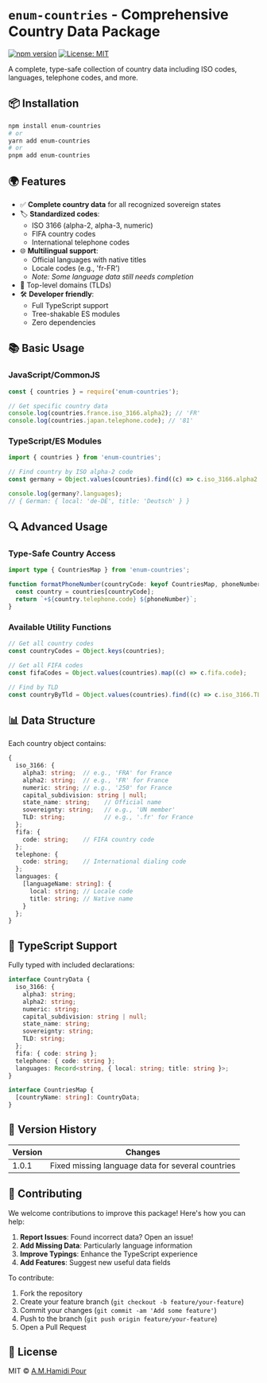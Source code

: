 # `enum-countries` - Comprehensive Country Data Package

[![npm version](https://img.shields.io/npm/v/enum-countries.svg)](https://www.npmjs.com/package/enum-countries)
[![License: MIT](https://img.shields.io/badge/License-MIT-yellow.svg)](https://opensource.org/licenses/MIT)

A complete, type-safe collection of country data including ISO codes, languages, telephone codes, and more.

## 📦 Installation

```bash
npm install enum-countries
# or
yarn add enum-countries
# or
pnpm add enum-countries
```

## 🌍 Features

- ✅ **Complete country data** for all recognized sovereign states
- 🏷 **Standardized codes**:
  - ISO 3166 (alpha-2, alpha-3, numeric)
  - FIFA country codes
  - International telephone codes
- 🌐 **Multilingual support**:
  - Official languages with native titles
  - Locale codes (e.g., 'fr-FR')
  - _Note: Some language data still needs completion_
- 🔗 Top-level domains (TLDs)
- 🛠 **Developer friendly**:
  - Full TypeScript support
  - Tree-shakable ES modules
  - Zero dependencies

## 📚 Basic Usage

### JavaScript/CommonJS

```javascript
const { countries } = require('enum-countries');

// Get specific country data
console.log(countries.france.iso_3166.alpha2); // 'FR'
console.log(countries.japan.telephone.code); // '81'
```

### TypeScript/ES Modules

```typescript
import { countries } from 'enum-countries';

// Find country by ISO alpha-2 code
const germany = Object.values(countries).find((c) => c.iso_3166.alpha2 === 'DE');

console.log(germany?.languages);
// { German: { local: 'de-DE', title: 'Deutsch' } }
```

## 🔍 Advanced Usage

### Type-Safe Country Access

```typescript
import type { CountriesMap } from 'enum-countries';

function formatPhoneNumber(countryCode: keyof CountriesMap, phoneNumber: string): string {
  const country = countries[countryCode];
  return `+${country.telephone.code} ${phoneNumber}`;
}
```

### Available Utility Functions

```typescript
// Get all country codes
const countryCodes = Object.keys(countries);

// Get all FIFA codes
const fifaCodes = Object.values(countries).map((c) => c.fifa.code);

// Find by TLD
const countryByTld = Object.values(countries).find((c) => c.iso_3166.TLD === '.it');
```

## 📊 Data Structure

Each country object contains:

```typescript
{
  iso_3166: {
    alpha3: string;  // e.g., 'FRA' for France
    alpha2: string;  // e.g., 'FR' for France
    numeric: string; // e.g., '250' for France
    capital_subdivision: string | null;
    state_name: string;    // Official name
    sovereignty: string;   // e.g., 'UN member'
    TLD: string;           // e.g., '.fr' for France
  };
  fifa: {
    code: string;    // FIFA country code
  };
  telephone: {
    code: string;    // International dialing code
  };
  languages: {
    [languageName: string]: {
      local: string; // Locale code
      title: string; // Native name
    }
  };
}
```

## 🤖 TypeScript Support

Fully typed with included declarations:

```typescript
interface CountryData {
  iso_3166: {
    alpha3: string;
    alpha2: string;
    numeric: string;
    capital_subdivision: string | null;
    state_name: string;
    sovereignty: string;
    TLD: string;
  };
  fifa: { code: string };
  telephone: { code: string };
  languages: Record<string, { local: string; title: string }>;
}

interface CountriesMap {
  [countryName: string]: CountryData;
}
```

## 🚀 Version History

| Version | Changes                                           |
| ------- | ------------------------------------------------- |
| 1.0.1   | Fixed missing language data for several countries |

## 🤝 Contributing

We welcome contributions to improve this package! Here's how you can help:

1. **Report Issues**: Found incorrect data? Open an issue!
2. **Add Missing Data**: Particularly language information
3. **Improve Typings**: Enhance the TypeScript experience
4. **Add Features**: Suggest new useful data fields

To contribute:

1. Fork the repository
2. Create your feature branch (`git checkout -b feature/your-feature`)
3. Commit your changes (`git commit -am 'Add some feature'`)
4. Push to the branch (`git push origin feature/your-feature`)
5. Open a Pull Request

## 📜 License

MIT © [A.M.Hamidi Pour](https://am-hp.ir)
